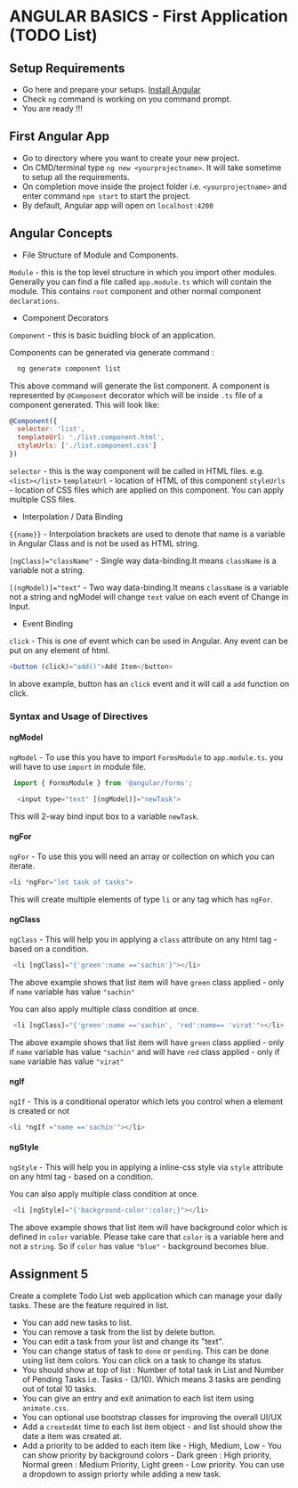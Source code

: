 # ANGULAR BASICS - First Application (TODO List)

## Setup Requirements

* Go here and prepare your setups. [Install Angular](https://angular.io/guide/quickstart)
* Check `ng` command is working on you command prompt.
* You are ready !!!

## First Angular App

* Go to directory where you want to create your new project.
* On CMD/terminal type `ng new <yourprojectname>`. It will take sometime to setup all the requirements.
* On completion move inside the project folder i.e. `<yourprojectname>` and enter command `npm start` to start the project.
* By default, Angular app will open on `localhost:4200`

## Angular Concepts

* File Structure of Module and Components.

`Module` - this is the top level structure in which you import other modules. Generally you can find a file called `app.module.ts` which will contain the module. This contains `root` component and other normal component `declarations`.

* Component Decorators

`Component` - this is basic buidling block of an application.

Components can be generated via generate command :

```javascript
  ng generate component list
```

This above command will generate the list component.
A component is represented by `@Component` decorator which will be inside `.ts` file of a component generated. This will look like:

```javascript
@Component({
  selector: 'list',
  templateUrl: './list.component.html',
  styleUrls: ['./list.component.css']
})
```

`selector` - this is the way component will be called in HTML files. e.g. `<list></list>`
`templateUrl` - location of HTML of this component
`styleUrls` - location of CSS files which are applied on this component. You can apply multiple CSS files.

* Interpolation / Data Binding

`{{name}}` - Interpolation brackets are used to denote that name is a variable in Angular Class and is not be used as HTML string.

`[ngClass]="className"` - Single way data-binding.It means `className` is a variable not a string.

`[(ngModel)]="text"` - Two way data-binding.It means `className` is a variable not a string and ngModel will change `text` value on each event of Change in Input.

* Event Binding

 `click` - This is one of event which can be used in Angular. Any event can be put on any element of html.

 ```javascript
 <button (click)="add()">Add Item</button>
 ```

 In above example, button has an `click` event and it will call a `add` function on click.

### Syntax and Usage of Directives

#### ngModel

`ngModel` - To use this you have to import `FormsModule` to `app.module.ts`. you will have to use `import` in module file.

```javascript
 import { FormsModule } from '@angular/forms';
```

```javascript
  <input type="text" [(ngModel)]="newTask">
```

This will 2-way bind input box to a variable `newTask`.

#### ngFor

`ngFor` - To use this you will need an array or collection on which you can iterate.

```javascript
<li *ngFor="let task of tasks">
```

This will create multiple elements of type `li` or any tag which has `ngFor`.

#### ngClass

`ngClass` - This will help you in applying a `class` attribute on any html tag - based on a condition.

```javascript
 <li [ngClass]="{'green':name =='sachin'}"></li>
 ```

 The above example shows that list item will have `green` class applied - only if `name` variable has value `"sachin"`

 You can also apply multiple class condition at once.

```javascript
 <li [ngClass]="{'green':name =='sachin', 'red':name== 'virat'"></li>
 ```

 The above example shows that list item will have `green` class applied - only if `name` variable has value `"sachin"` and will have `red` class applied - only if `name` variable has value `"virat"`

#### ngIf

 `ngIf` - This is a conditional operator which lets you control when a element is created or not

 ```javascript
 <li *ngIf ="name =='sachin'"></li>
 ```

#### ngStyle

`ngStyle` - This will help you in applying a inline-css style via `style` attribute on any html tag - based on a condition.

You can also apply multiple class condition at once.

```javascript
 <li [ngStyle]="{'background-color':color;}"></li>
 ```

 The above example shows that list item will have background color which is defined in `color` variable. Please take care that `color` is a variable here and not a `string`. So if `color` has value `"blue"` - background becomes blue.

## Assignment 5

Create a complete Todo List web application which can manage your daily tasks. These are the feature required in list.

* You can add new tasks to list.
* You can remove a task from the list by delete button.
* You can edit a task from your list and change its "text".
* You can change status of task to `done` or `pending`. This can be done using list item colors. You can click on a task to change its status.
* You should show at top of list : Number of total task in List and Number of Pending Tasks i.e. Tasks - (3/10). Which means 3 tasks are pending out of total 10 tasks.
* You can give an entry and exit animation to each list item using `animate.css`.
* You can optional use bootstrap classes for improving the overall UI/UX
* Add a `createdAt` time to each list item object - and list should show the date a item was created at.
* Add a priority to be added to each item like - High, Medium, Low - You can show priority by background colors - Dark green : High priority, Normal green : Medium Priority, Light green - Low priority. You can use a dropdown to assign priorty while adding a new task.
